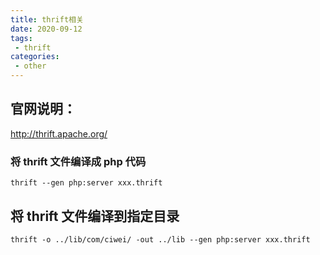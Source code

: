 ```yaml
---
title: thrift相关
date: 2020-09-12
tags:
 - thrift
categories:
 - other
---
```


## 官网说明：

http://thrift.apache.org/

### 将 thrift 文件编译成 php 代码

```shell
thrift --gen php:server xxx.thrift
```

## 将 thrift 文件编译到指定目录

```shell
thrift -o ../lib/com/ciwei/ -out ../lib --gen php:server xxx.thrift
```

